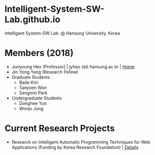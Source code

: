 # Intelligent-System-SW-Lab.github.io
Intelligent System-SW Lab. @ Hansung University, Korea

# Members (2018)
- Junyoung Heo (Professor) | jyheo (at) hansung.ac.kr | [Home](https://sites.google.com/site/jyheo0/)
- Jin Yong Yang (Research Fellow)
- Graduate Students
  + Bada Kim
  + Taeyoen Won
  + Sangmin Park
- Undergraduate Students
  + Donghee Yun
  + Wonjo Jung

# Current Research Projects
- Research on Intelligent Automatic Programming Techniques for Web Applications (Funding by Korea Research Foundation) | [Details](project-autoprogramming.html)


